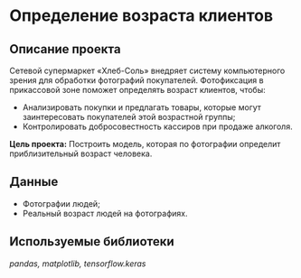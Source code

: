 # Определение возраста клиентов

## Описание проекта
Сетевой супермаркет «Хлеб-Соль» внедряет систему компьютерного зрения для обработки фотографий покупателей. 
Фотофиксация в прикассовой зоне поможет определять возраст клиентов, чтобы: 
- Анализировать покупки и предлагать товары, которые могут заинтересовать покупателей этой возрастной группы; 
- Контролировать добросовестность кассиров при продаже алкоголя. 

**Цель проекта:** Построить модель, которая по фотографии определит приблизительный возраст человека. 

## Данные
- Фотографии людей;
- Реальный возраст людей на фотографиях.

## Используемые библиотеки
*pandas, matplotlib, tensorflow.keras*